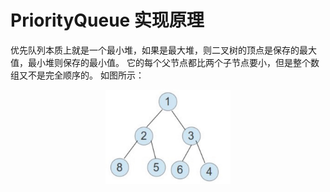 # PriorityQueue 实现原理
优先队列本质上就是一个最小堆，如果是最大堆，则二叉树的顶点是保存的最大值，最小堆则保存的最小值。 它的每个父节点都比两个子节点要小，但是整个数组又不是完全顺序的。 如图所示：

<div align="center"> <img src="../images/15287780067047.jpg" width="200" /> </div>




